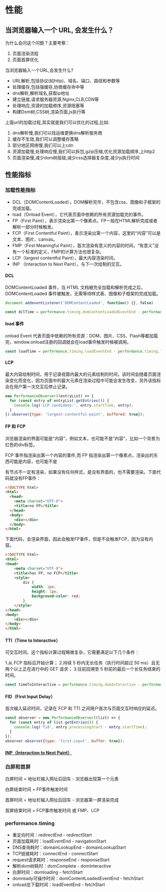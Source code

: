# 性能

## 当浏览器输入一个 URL, 会发生什么？

为什么会问这个问题？主要考察：

1. 页面渲染流程
2. 页面首屏优化

当浏览器输入一个URL,会发生什么?

- URL解析,包括协议(如http)、域名、端口、路径和参数等
- 处理缓存,包括强缓存,协商缓存命中等
- dns解析,解析域名,获取ip地址
- 建立链接,请求服务器资源,Nginx,CLB,CDN等
- 处理响应,资源的加载顺序,资源阻塞等
- 构建Dom树,CSS树,渲染页面,js执行等

上面url的加载过程,其实就是我们可以优化的过程,比如:

1. dns解析慢,我们可以找运维更换dns解析服务商
2. 缓存不生效,我们可以调整缓存策略
3. 部分地区网络慢,我们可以上cdn
4. 资源加载慢,处理响应慢,我们可以拆包,gzip压缩,优化资源加载顺序,上http2
5. 页面渲染慢,减少dom树层级,减少css选择器复杂度,减少js执行时间

## 性能指标

### 加载性能指标

- DCL（DOMContentLoaded），DOM解析完毕，不包含css、图像和子框架的完成加载。
- load（Onload Event），它代表页面中依赖的所有资源加载完的事件。
- FP（First Paint），表示渲染出第一个像素点。FP一般在HTML解析完成或者解析一部分时候触发。
- FCP（First Contentful Paint），表示渲染出第一个内容，这里的“内容”可以是文本、图片、canvas。
- FMP（First Meaningful Paint），首次渲染有意义的内容的时间，“有意义”没有一个标准的定义，FMP的计算方法也很复杂。
- LCP（largest contentful Paint），最大内容渲染时间。
- INP （Interaction to Next Paint），与下一次绘制的交互。

#### DCL

DOMContentLoaded 事件，当 HTML 文档被完全加载和解析完成之后，DOMContentLoaded 事件被触发，无需等待样式表、图像和子框架的完成加载。

```js
document.addeventListener('DOMContentLoaded', function() {}, false)
```

```js
const dclTime = performance.timing.domContentLoadedEventEnd - performance.timing.domContentLoadedEventStart
```

#### load 事件

onload Event 代表页面中依赖的所有资源：DOM、图片、CSS、Flash等都加载完，window.onload注册的回调就会在load事件触发时候被调用。

```js
const loadTime = performance.timing.loadEventEnd - performance.timing.loadEventStart;
```

#### LCP

最大内容绘制时间，用于记录视窗内最大的元素绘制的时间，该时间会随着页面渲染变化而变化，因为页面中的最大元素在渲染过程中可能会发生改变，另外该指标会在用户第一次交互后停止记录。

```js
new PerformanceObserver((entryList) => {
  for (const entry of entryList.getEntries()) {
    console.log('LCP candidate:', entry.startTime, entry);
  }
}).observe({type: 'largest-contentful-paint', buffered: true});
```

#### FP 和 FCP

浏览器渲染的界面可能是“内容”，例如文本，也可能不是“内容”，比如一个背景为红色的div标签。

FCP 事件指渲染出第一个内容的事件,而 FP 指渲染出第一个像素点，渲染出的东西可能是内容，也可能不是

有节点不一定有渲染，如果没有任何样式，是没有界面的，也不需要渲染。下面代码就没有FP事件：

```html
<!DOCTYPE html>
<html>
  <head>
    <meta charset="UTF-8">
    <title>no FP</title>
  </head>
  <body>
    <div></div>
  </body>
</html>
```

下面代码，会渲染界面，因此会触发FP事件，但是不会触发FCP，因为没有内容。

```html
<!DOCTYPE html>
<html>
<head>
    <meta charset="UTF-8">
    <title>has FP, no FCP</title>
    <style>
        div {
            width: 1px;
            height: 1px;
            background-color: red;
        }
    </style>
</head>
<body>
    <div></div>
</body>
</html>
```

#### TTI（Time to Interactive）

可交互时间。这个指标计算过程略微复杂，它需要满足以下几个条件：

1.从 FCP 指标后开始计算；
2.持续 5 秒内无长任务（执行时间超过 50 ms）且无两个以上正在进行中的 GET 请求；
3.往前回溯至 5 秒前的最后一个长任务结束的时间。

```js
const timeToInteractive = performance.timing.domInteractive - performance.timing.fetchStart
```

#### FID（First Input Delay）

首次输入延迟时间，记录在 FCP 和 TTI 之间用户首次与页面交互时响应的延迟。

```js
const observer = new PerformanceObserver((list) => {
  for (const entry of list.getEntries()) {
    console.log('fid', entry.processingStart - entry.startTime);
  }
});
observer.observe({type: 'first-input', buffer: true});
```

#### [INP（Interaction to Next Paint）](https://juejin.cn/post/7267436042507091979)

### 白屏和首屏

白屏时间 = 地址栏输入网址后回车 - 浏览器出现第一个元素

白屏结束时间 = FP事件触发时间

首屏时间 = 地址栏输入网址后回车 - 浏览器第一屏渲染完成

首屏结束时间 = FCP事件触发时间 或 FMP、LCP

### performance.timing

- 重定向时间：redirectEnd - redirectStart
- 页面加载耗时：loadEventEnd - navigationStart
- DNS查询耗时：domainLookupEnd - domainLookupStart
- TCP链接耗时：connectEnd - connectStart
- request请求耗时：responseEnd - responseStart
- 解析dom树耗时：domComplete - domInteractive
- 白屏时间：domloading - fetchStart
- domready可操作时间：domContentLoadedEventEnd - fetchStart
- onload总下载时间：loadEventEnd - fetchStart
